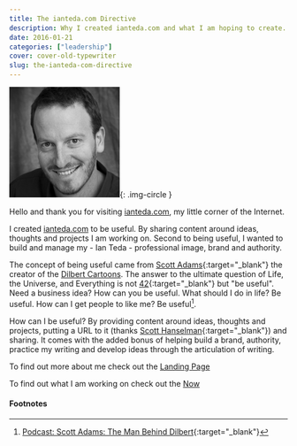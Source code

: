 ```yaml
---
title: The ianteda.com Directive
description: Why I created ianteda.com and what I am hoping to create.
date: 2016-01-21
categories: ["leadership"]
cover: cover-old-typewriter
slug: the-ianteda-com-directive
---
```

![Ian Teda photo](/assets/images/head-shot.png "Optional Title"){: .img-circle }

Hello and thank you for visiting [ianteda.com](/), my little corner of the Internet.

I created [ianteda.com](ianteda.com) to be useful. By sharing content around ideas, thoughts and projects I am working on. Second to being useful, I wanted to build and manage my - Ian Teda - professional image, brand and authority.

The concept of being useful came from [Scott Adams](http://blog.dilbert.com/post/130338537981/the-moist-robot-ethical-code){:target="_blank"} the creator of the [Dilbert Cartoons](http://dilbert.com). The answer to the ultimate question of Life, the Universe, and Everything is not [42](http://www.urbandictionary.com/define.php?term=42){:target="_blank"} but "be useful". Need a business idea? How can you be useful. What should I do in life? Be useful. How can I get people to like me? Be useful[^be-useful].

How can I be useful? By providing content around ideas, thoughts and projects, putting a URL to it (thanks [Scott Hanselman](http://www.hanselman.com/blog/YourWordsAreWasted.aspx){:target="_blank"}) and sharing. It comes with the added bonus of helping build a brand, authority, practice my writing and develop ideas through the articulation of writing.

To find out more about me check out the [Landing Page](/)

To find out what I am working on check out the [Now](/now.html)

#### Footnotes
[^be-useful]: [Podcast: Scott Adams: The Man Behind Dilbert](http://fourhourworkweek.com/2015/09/22/scott-adams-the-man-behind-dilbert/){:target="_blank"}
